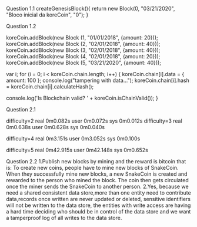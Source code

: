 Question 1.1
    createGenesisBlock(){
        return new Block(0, "03/21/2020", "Bloco inicial da koreCoin", "0");
    }

Question 1.2

koreCoin.addBlock(new Block (1, "01/01/2018", {amount: 20}));
koreCoin.addBlock(new Block (2, "02/01/2018", {amount: 40}));
koreCoin.addBlock(new Block (3, "02/01/2018", {amount: 40}));
koreCoin.addBlock(new Block (4, "02/01/2018", {amount: 20}));
koreCoin.addBlock(new Block (5, "03/21/2020", {amount: 40}));

var i;
for (i = 0; i < koreCoin.chain.length; i++) {
  koreCoin.chain[i].data = { amount: 100 };
console.log("tampering with data...");
koreCoin.chain[i].hash = koreCoin.chain[i].calculateHash();

console.log('Is Blockchain valid? ' + koreCoin.isChainValid());
} 

Question 2.1

difficulty=2
		real	0m0.082s
		user	0m0.072s
		sys	0m0.012s
difficulty=3
		real	0m0.638s
		user	0m0.628s
		sys	0m0.040s

difficulty=4
		real	0m3.151s
		user	0m3.052s
		sys	0m0.100s

difficulty=5
		real	0m42.915s
		user	0m42.148s
		sys	0m0.652s

Question 2.2
1.Publish new blocks by mining and the reward is bitcoin that is: To create new coins, people have to mine new blocks of SnakeCoin. When they successfully mine new blocks, a new SnakeCoin is created
 and rewarded to the person who mined the block. The coin then gets circulated once the miner sends the SnakeCoin to another person.
2.Yes, because we need a shared consistent data store,more than one entity need to contribute data,records once written are never updated or deleted, sensitive identifiers will not be written to the data store,
the entities with write access are having a hard time deciding who should be in control of the data store and we want a tamperproof log of all writes to the data store.